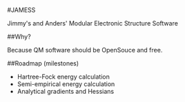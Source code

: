 #JAMESS

Jimmy's and Anders' Modular Electronic Structure Software

##Why?

Because QM software should be OpenSouce and free.


##Roadmap (milestones)

  - Hartree-Fock energy calculation
  - Semi-empirical energy calculation
  - Analytical gradients and Hessians

